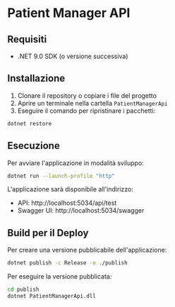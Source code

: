 # Patient Manager API

## Requisiti
- .NET 9.0 SDK (o versione successiva)

## Installazione
1. Clonare il repository o copiare i file del progetto
2. Aprire un terminale nella cartella `PatientManagerApi`
3. Eseguire il comando per ripristinare i pacchetti:
```bash
dotnet restore
```

## Esecuzione
Per avviare l'applicazione in modalità sviluppo:
```bash
dotnet run --launch-profile "http"
```

L'applicazione sarà disponibile all'indirizzo:
- API: http://localhost:5034/api/test
- Swagger UI: http://localhost:5034/swagger

## Build per il Deploy
Per creare una versione pubblicabile dell'applicazione:
```bash
dotnet publish -c Release -o ./publish
```

Per eseguire la versione pubblicata:
```bash
cd publish
dotnet PatientManagerApi.dll
``` 